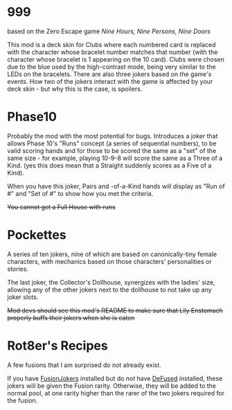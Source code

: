 # 999
based on the Zero Escape game *Nine Hours, Nine Persons, Nine Doors*

This mod is a deck skin for Clubs where each numbered card is replaced with the character whose bracelet number matches that number (with the character whose bracelet is 1 appearing on the 10 card).  Clubs were chosen due to the blue used by the high-contrast mode, being very similar to the LEDs on the bracelets.
There are also three jokers based on the game's events.  How two of the jokers interact with the game is affected by your deck skin - but why this is the case, is spoilers.

# Phase10
Probably the mod with the most potential for bugs.  Introduces a joker that allows Phase 10's "Runs" concept (a series of sequential numbers), to be valid scoring hands and for those to be scored the same as a "set" of the same size - for example, playing 10-9-8 will score the same as a Three of a Kind.  (yes this does mean that a Straight suddenly scores as a Five of a Kind).

When you have this joker, Pairs and -of-a-Kind hands will display as "Run of #" and "Set of #" to show how you met the criteria.

~~You cannot get a Full House with runs~~

# Pockettes
A series of ten jokers, nine of which are based on canonically-tiny female characters, with mechanics based on those characters' personalities or stories.

The last joker, the Collector's Dollhouse, synergizes with the ladies' size, allowing any of the other jokers next to the dollhouse to not take up any joker slots.

~~Mod devs should see this mod's README to make sure that Lily Enstomach properly buffs their jokers when she is eaten~~

# Rot8er's Recipes
A few fusions that I am surprised do not already exist.

If you have [FusionJokers](https://discord.com/channels/1116389027176787968/1227317656131211284) installed but do *not* have [DeFused](https://discord.com/channels/1116389027176787968/1271500476457812120) installed, these jokers will be given the Fusion rarity.  Otherwise, they will be added to the normal pool, at one rarity higher than the rarer of the two jokers required for the fusion.
